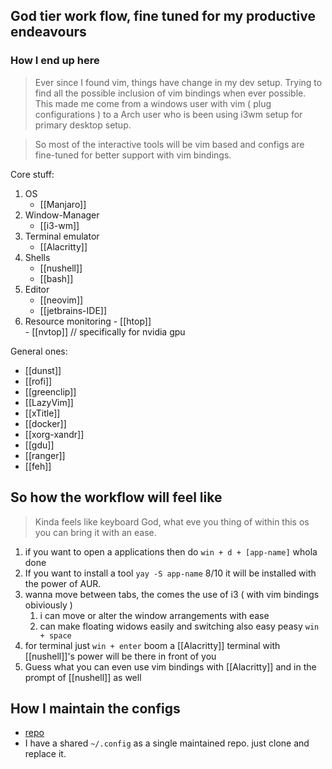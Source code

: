 ## God tier work flow, fine tuned for my productive endeavours

### How I end up here
> Ever since I found vim, things have change in my dev setup. Trying to find all the possible inclusion of vim bindings when ever possible. This made me come from a windows user with vim ( plug configurations ) to a Arch user who is been using i3wm setup for primary desktop setup.

> So most of the interactive tools will be vim based and configs are fine-tuned for better support with vim bindings.



Core stuff:
1. OS 
	- [[Manjaro]]
2. Window-Manager
	- [[i3-wm]]
 3. Terminal emulator
	- [[Alacritty]]
4. Shells
	- [[nushell]]
	- [[bash]]
 5. Editor
	 - [[neovim]]
	 - [[jetbrains-IDE]]
  6. Resource monitoring
	- [[htop]]  
	- [[nvtop]] // specifically for nvidia gpu
 

General ones:
- [[dunst]]
- [[rofi]]
- [[greenclip]]
- [[LazyVim]]
- [[xTitle]]
- [[docker]]
- [[xorg-xandr]]
- [[gdu]]
- [[ranger]]
- [[feh]]


## So how the workflow will feel like

> Kinda feels like keyboard God, what eve you thing of within this os you can bring it with an ease.

1. if you want to open a applications then do `win + d + [app-name]` whola done
2. If you want to install a tool `yay -S app-name` 8/10 it will be installed with the power of AUR.
3. wanna move between tabs, the comes the use of i3 ( with vim bindings obiviously )
	1. i can move or alter the window arrangements with ease
	2. can make floating widows easily and switching also easy peasy `win + space`
 4. for terminal just `win + enter` boom a [[Alacritty]] terminal with [[nushell]]'s  power will be there in front of you
 5. Guess what you can even use vim bindings with [[Alacritty]] and in the prompt of [[nushell]] as well



## How I maintain the configs
- [repo](https://www.github.com/sugan0tech/config)
- I have a shared `~/.config` as a single maintained repo. just clone and replace it.